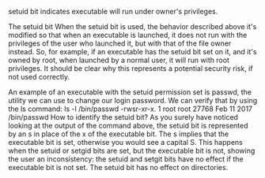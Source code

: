 setuid bit indicates executable will run under owner's privileges.

The setuid bit
When the setuid bit is used, the behavior described above it's modified so that when an executable is launched, it does not run with the privileges of the user who launched it, but with that of the file owner instead. So, for example, if an executable has the setuid bit set on it, and it's owned by root, when launched by a normal user, it will run with root privileges. It should be clear why this represents a potential security risk, if not used correctly.

An example of an executable with the setuid permission set is passwd, the utility we can use to change our login password. We can verify that by using the ls command:
ls -l /bin/passwd
-rwsr-xr-x. 1 root root 27768 Feb 11  2017 /bin/passwd
How to identify the setuid bit? As you surely have noticed looking at the output of the command above, the setuid bit is represented by an s in place of the x of the executable bit. The s implies that the executable bit is set, otherwise you would see a capital S. This happens when the setuid or setgid bits are set, but the executable bit is not, showing the user an inconsistency: the setuid and setgit bits have no effect if the executable bit is not set. The setuid bit has no effect on directories.


